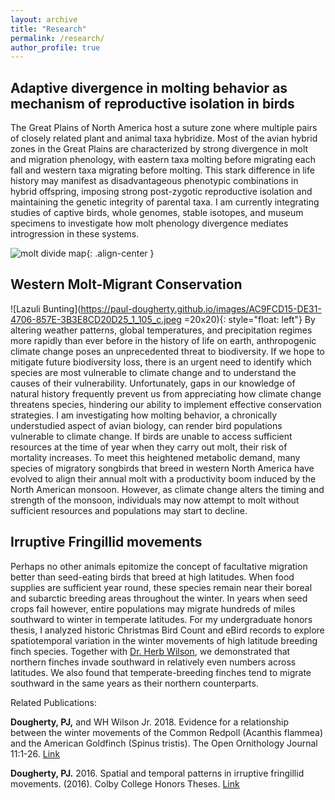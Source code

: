 ```yaml
---
layout: archive
title: "Research"
permalink: /research/
author_profile: true
---
```


## Adaptive divergence in molting behavior as mechanism of reproductive isolation in birds

The Great Plains of North America host a suture zone where multiple pairs of closely related plant and animal taxa hybridize. Most of the avian hybrid zones in the Great Plains are characterized by strong divergence in molt and migration phenology, with eastern taxa molting before migrating each fall and western taxa migrating before molting. This stark difference in life history may manifest as disadvantageous phenotypic combinations in hybrid offspring, imposing strong post-zygotic reproductive isolation and maintaining the genetic integrity of parental taxa. I am currently integrating studies of captive birds, whole genomes, stable isotopes, and museum specimens to investigate how molt phenology divergence mediates introgression in these systems.

![molt divide map](https://paul-dougherty.github.io/images/molt_migrant_map.png){: .align-center }

## Western Molt-Migrant Conservation
![Lazuli Bunting](https://paul-dougherty.github.io/images/AC9FCD15-DE31-4706-857E-3B3E8CD20D25_1_105_c.jpeg  =20x20){: style="float: left"}
By altering weather patterns, global temperatures, and precipitation regimes more rapidly than ever before in the history of life on earth, anthropogenic climate change poses an unprecedented threat to biodiversity. If we hope to mitigate future biodiversity loss, there is an urgent need to identify which species are most vulnerable to climate change and to understand the causes of their vulnerability. Unfortunately, gaps in our knowledge of natural history frequently prevent us from appreciating how climate change threatens species, hindering our ability to implement effective conservation strategies. I am investigating how molting behavior, a chronically understudied aspect of avian biology, can render bird populations vulnerable to climate change. If birds are unable to access sufficient resources at the time of year when they carry out molt, their risk of mortality increases. To meet this heightened metabolic demand, many species of migratory songbirds that breed in western North America have evolved to align their annual molt with a productivity boom induced by the North American monsoon. However, as climate change alters the timing and strength of the monsoon, individuals may now attempt to molt without sufficient resources and populations may start to decline.

## Irruptive Fringillid movements

Perhaps no other animals epitomize the concept of facultative migration better than seed-eating birds that breed at high latitudes. When food supplies are sufficient year round, these species remain near their boreal and subarctic breeding areas throughout the winter. In years when seed crops fail however, entire populations may migrate hundreds of miles southward to winter in temperate latitudes. For my undergraduate honors thesis, I analyzed historic Christmas Bird Count and eBird records to explore spatiotemporal variation in the winter movements of high latitude breeding finch species. Together with [Dr. Herb Wilson](https://web.colby.edu/whwilson/), we demonstrated that northern finches invade southward in relatively even numbers across latitudes. We also found that temperate-breeding finches tend to migrate southward in the same years as their northern counterparts.

Related Publications:

**Dougherty, PJ,** and WH Wilson Jr. 2018. Evidence for a relationship between the winter movements of the Common Redpoll (Acanthis flammea) and the American Goldfinch (Spinus tristis). The Open Ornithology Journal 11:1-26. [Link](https://benthamopen.com/FULLTEXT/TOOENIJ-11-1)

**Dougherty, PJ.** 2016. Spatial and temporal patterns in irruptive fringillid movements. (2016). Colby College Honors Theses. [Link](https://digitalcommons.colby.edu/honorstheses/822/)
